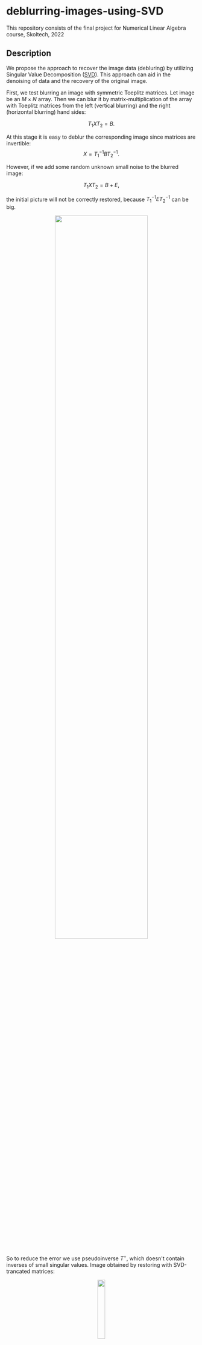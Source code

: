 # deblurring-images-using-SVD
This repository consists of the final project for Numerical Linear Algebra course, Skoltech, 2022

## Description
We propose the approach to recover the image data (debluring) by utilizing Singular Value Decomposition ([SVD](https://en.wikipedia.org/wiki/Singular_value_decomposition)). This approach can aid in the denoising of data and the recovery of the original image. 

First, we test blurring an image with symmetric Toeplitz matrices. Let image be an $M\times N$ array. Then we can blur it by matrix-multiplication of the array with Toeplitz matrices from the left (vertical blurring) and the right (horizontal blurring) hand sides:

$$T_1 X T_2 = B.$$

At this stage it is easy to deblur the corresponding image since matrices are invertible:
$$X = T_1^{-1}BT_2^{-1}.$$

However, if we add some random unknown small noise to the blurred image:

$$T_1XT_2=B+E,$$

the initial picture will not be correctly restored, because $T_1^{-1}ET_2^{-1}$ can be big. 

<p align="center" width="100%">
    <img width="70%" src="https://github.com/Bari-Khairullin/deblurring-images-using-SVD/blob/main/Results/result_1.jpg">
</p>

So to reduce the error we use pseudoinverse $T^+$, which doesn't contain inverses of small singular values. Image obtained by restoring with SVD-trancated matrices:

<p align="center" width="100%">
    <img width="20%" src="https://github.com/Bari-Khairullin/deblurring-images-using-SVD/blob/main/Results/result_2.jpg">
</p>


## Requirement
We use `scipy.linalg` as a main library to solve this problem.

## How to run the code and repeat experiment
1. Clone the repository
``` 
git clone https://github.com/Bari-Khairullin/deblurring-images-using-SVD.git
```
2. Run code step by step
